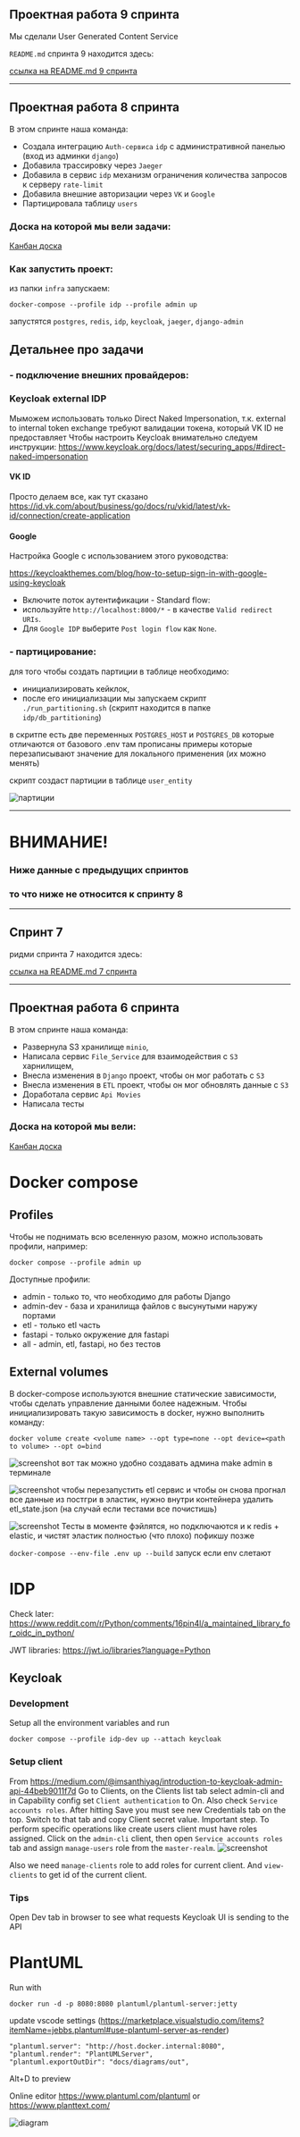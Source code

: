 
## Проектная работа 9 спринта
Мы cделали User Generated Content Service

`README.md` спринта 9 находится здесь:

[ссылка на README.md 9 спринта](https://github.com/oruchkin/Async_API_sprint_3/tree/da3178d66e5d740c1d5889ee8cefe040df665d48/ugc#readme)

---

## Проектная работа 8 спринта

В этом спринте наша команда:

- Создала интеграцию `Auth-сервиса` `idp` с административной панелью (вход из админки `django`)
- Добавила трассировку через `Jaeger`
- Добавила в сервис `idp` механизм ограничения количества запросов к серверу `rate-limit`
- Добавила внешние авторизации через `VK` и `Google`
- Партицировала таблицу `users`

### Доска на которой мы вели задачи:
[Канбан доска](https://github.com/users/oruchkin/projects/9/views/1)


### Как запустить проект:
из папки `infra` запускаем:
```
docker-compose --profile idp --profile admin up
```
запустятся `postgres`, `redis`, `idp`, `keycloak`, `jaeger`, `django-admin`


## Детальнее про задачи 

### - подключение внешних провайдеров:

### Keycloak external IDP
Мыможем использовать только Direct Naked Impersonation,
т.к. external to internal token exchange требуют валидации токена, который VK ID не предоставляет
Чтобы настроить Keycloak внимательно следуем инструкции:
https://www.keycloak.org/docs/latest/securing_apps/#direct-naked-impersonation

#### VK ID
Просто делаем все, как тут сказано
https://id.vk.com/about/business/go/docs/ru/vkid/latest/vk-id/connection/create-application

#### Google
Настройка Google с использованием этого руководства: 

https://keycloakthemes.com/blog/how-to-setup-sign-in-with-google-using-keycloak

- Включите поток аутентификации - Standard flow: 
 - используйте `http://localhost:8000/*`   - в качестве  `Valid redirect URIs`.
 - Для `Google IDP` выберите `Post login flow` как `None`.

### - партицирование:

для того чтобы создать партиции в таблице необходимо:
- инициализировать кейклок,
- после его инициализации мы запускаем скрипт `./run_partitioning.sh` (скрипт находится в папке `idp/db_partitioning`)

в скритпе есть две переменных `POSTGRES_HOST` и `POSTGRES_DB` которые отличаются от базового .env
там прописаны примеры которые перезаписывают значение для локального применения (их можно менять)

скрипт создаст партиции в таблице `user_entity`

![партиции](readme/partitions.png)


----
# ВНИМАНИЕ!
### Ниже данные с предыдущих спринтов 
### то что ниже не относится к спринту 8

---
## Спринт 7
ридми спринта 7 находится здесь:

[ссылка на README.md 7 спринта](https://github.com/oruchkin/Async_API_sprint_3/tree/main/idp#readme)

---
## Проектная работа 6 спринта

В этом спринте наша команда: 
- Развернула S3 хранилище ```minio```, 
- Написала сервис ```File_Service``` для взаимодействия с ```S3``` харнилищем,
- Внесла изменения в ```Django``` проект, чтобы он мог работать с ```S3```
- Внесла изменения в ```ETL``` проект, чтобы он мог обновлять данные с ```S3```
- Доработала сервис ```Api Movies```
- Написала тесты

### Доска на которой мы вели:
[Канбан доска](https://github.com/users/oruchkin/projects/7/views/1)

# Docker compose
## Profiles
Чтобы не поднимать всю вселенную разом, можно использовать профили, например:
```
docker compose --profile admin up
```
Доступные профили:
- admin - только то, что необходимо для работы Django
- admin-dev - база и хранилища файлов с высунутыми наружу портами
- etl - только etl часть
- fastapi - только окружение для fastapi
- all - admin, etl, fastapi, но без тестов


## External volumes
В docker-compose используются внешние статические зависимости, чтобы сделать управление данными более надежным. Чтобы инициализировать такую зависимость в docker, нужно выполнить команду:
```
docker volume create <volume name> --opt type=none --opt device=<path to volume> --opt o=bind
```

![screenshot](readme/make-admin.png) вот так можно удобно создавать админа make admin в терминале

![screenshot](readme/run-etl.png) чтобы перезапустить etl сервис и чтобы он снова прогнал все данные из постгри в эластик, нужно внутри контейнера удалить etl_state.json (на случай если тестами все почистишь)

![screenshot](readme/tests-failed.png) Тесты в моменте фэйлятся, но подключаются и к redis + elastic, и чистят эластик полностью (что плохо) пофикшу позже


```docker-compose --env-file .env up --build``` запуск если env слетают

# IDP
Check later: https://www.reddit.com/r/Python/comments/16pin4l/a_maintained_library_for_oidc_in_python/

JWT libraries: https://jwt.io/libraries?language=Python

## Keycloak

### Development
Setup all the environment variables and run
```
docker compose --profile idp-dev up --attach keycloak
```

### Setup client
From https://medium.com/@imsanthiyag/introduction-to-keycloak-admin-api-44beb9011f7d
Go to Clients, on the Clients list tab select admin-cli and in Capability config set `Client authentication` to On. Also check `Service accounts roles`.
After hitting Save you must see new Credentials tab on the top. Switch to that tab and copy Client secret value.
Important step. To perform specific operations like create users client must have roles assigned. Click on the `admin-cli` client, then open `Service accounts roles` tab
and assign `manage-users` role from the `master-realm`.
![screenshot](readme/keycloak/client-assign-role.png)

Also we need `manage-clients` role to add roles for current client.
And `view-clients` to get id of the current client.

### Tips
Open Dev tab in browser to see what requests Keycloak UI is sending to the API


# PlantUML
Run with
```
docker run -d -p 8080:8080 plantuml/plantuml-server:jetty
```
update vscode settings (https://marketplace.visualstudio.com/items?itemName=jebbs.plantuml#use-plantuml-server-as-render)
```
"plantuml.server": "http://host.docker.internal:8080",
"plantuml.render": "PlantUMLServer",
"plantuml.exportOutDir": "docs/diagrams/out",
```
Alt+D to preview

Online editor https://www.plantuml.com/plantuml or https://www.planttext.com/

![diagram](docs/diagrams/out/diagram.png)
